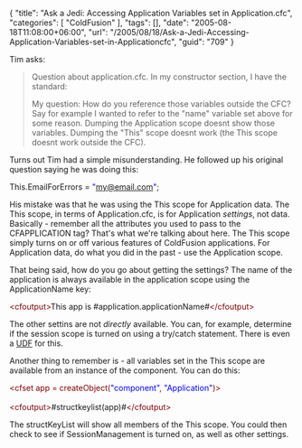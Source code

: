 {
	"title": "Ask a Jedi: Accessing Application Variables set in Application.cfc",
	"categories": [
		"ColdFusion"
	],
	"tags": [],
	"date": "2005-08-18T11:08:00+06:00",
	"url": "/2005/08/18/Ask-a-Jedi-Accessing-Application-Variables-set-in-Applicationcfc",
	"guid": "709"
}

Tim asks:

<blockquote>
Question about application.cfc. In my constructor section, I have the standard:

<cfset This.name = "TEST_APP_NAME">
<cfset This.clientmanagement = true>
<cfset This.clientstorage = "TEST_ClientStorage">

My question: How do you reference those variables outside the CFC? Say for example I wanted to refer to the "name" variable set above for some reason. Dumping the Application scope doesnt show those variables. Dumping the "This" scope doesnt work (the This scope doesnt work outside the CFC).
</blockquote>

Turns out Tim had a simple misunderstanding. He followed up his original question saying he was doing this:

<div class="code">This.EmailForErrors = <FONT COLOR=BLUE>"<A HREF="mailto:my@email.com">my@email.com</A>"</FONT>;</div>

His mistake was that he was using the This scope for Application data. The This scope, in terms of Application.cfc, is for Application <i>settings</i>, not data. Basically - remember all the attributes you used to pass to the CFAPPLICATION tag? That's what we're talking about here. The This scope simply turns on or off various features of ColdFusion applications. For Application data, do what you did in the past - use the Application scope.

That being said, how do you go about getting the settings? The name of the application is always available in the application scope using the ApplicationName key:

<div class="code"><FONT COLOR=MAROON>&lt;cfoutput&gt;</FONT>This app is #application.applicationName#<FONT COLOR=MAROON>&lt;/cfoutput&gt;</FONT></div>

The other settins are not <i>directly</i> available. You can, for example, determine if the session scope is turned on using a try/catch statement. There is even a <a href="http://www.cflib.org/udf.cfm?ID=634">UDF</a> for this.

Another thing to remember is - all variables set in the This scope are available from an instance of the component. You can do this:

<div class="code"><FONT COLOR=MAROON>&lt;cfset app = createObject(<FONT COLOR=BLUE>"component"</FONT>, <FONT COLOR=BLUE>"Application"</FONT>)&gt;</FONT><br>
<br>
<FONT COLOR=MAROON>&lt;cfoutput&gt;</FONT>#structkeylist(app)#<FONT COLOR=MAROON>&lt;/cfoutput&gt;</FONT></div>

The structKeyList will show all members of the This scope. You could then check to see if SessionManagement is turned on, as well as other settings.